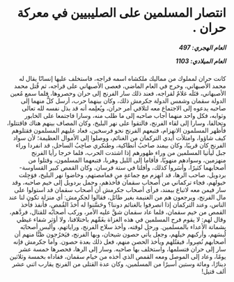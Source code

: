 <h1 dir="rtl">انتصار المسلمين على الصليبيين في معركة حران  .</h1>

<h5 dir="rtl">العام الهجري:  497

العام الميلادي: 1103

</h5>

<p dir="rtl">كانت حران لمملوك من مماليك ملكشاه اسمه قراجه، فاستخلف عليها إنسانًا يقال له محمد الأصبهاني، وخرج في العام الماضي، فعصى الأصبهاني على قراجه، ثم قُتل محمد الأصبهاني، قتَلَه غلامٌ لقراجه، فعند ذلك سار الفرنج إلى حران وحصروها، فلما سمع مُعين الدولة سقمان وشمس الدولة جكرمش ذلك، وكان بينهما حرب، أرسل كلٌّ منهما إلى صاحبه يدعوه إلى الاجتماع معه لتلافي أمر حران، ويُعلِمه أنه قد بذل نفسه لله تعالى وثوابه، فكل واحد منهما أجاب صاحبه إلى ما طلب منه، وسارا فاجتمعا على الخابور وتحالفا، وسارا إلى لقاء الفرنج، فالتقوا على نهر البليخ، وكان المصاف بينهم هناك فاقتتلوا، فأظهر المسلمون الانهزام، فتبعهم الفرنج نحو فرسخين، فعاد عليهم المسلمون فقتلوهم كيف شاؤوا، وامتلأت أيدي التركمان من الغنائم، ووصلوا إلى الأموال العظيمة؛ لأن سواد الفرنج كان قريبًا، وكان بيمند صاحبُ أنطاكية، وطنكري صاحِبُ الساحل، قد انفردا وراء جبل ليأتيا المسلمين من وراء ظهورهم إذا اشتدت الحرب، فلما خرجا رأيا الفرنج منهزمين، وسوادهم منهوبًا، فأقاما إلى الليل وهربا، فتبعهما المسلمون، وقتلوا من أصحابهما كثيرًا، وأسَروا كذلك، وأفلتا في ستة فرسان، وكان القمص كبير القساوسة- بردويل، صاحب الرها، قد انهزم مع جماعةٍ من قمامصتهم، وخاضوا نهر البليخ، فوَجِلت خيولهم، فجاء تركماني من أصحاب سقمان فأخذهم، وحمل بردويل إلى خيم صاحبه، وقد سار فيمن معه لاتباع بيمند، فرأى أصحاب جكرمش أن أصحاب سقمان قد استولوا على مال الفرنج، ويرجعون هم من الغنيمة بغير طائل، فقالوا لجكرمش: أي منزلة تكون لنا عند الناس، وعند التركمان إذا انصرفوا بالغنائم دوننا؟ وحَسَّنوا له أخذَ القُمص، فأنفذ فأخذ القمص من خيم سقمان، فلما عاد سقمان شقَّ عليه الأمر، وركب أصحابُه للقتال، فردَّهم، وقال لهم: لا يقوم فرح المسلمين في هذه الغزاة بغَمِّهم باختلافنا، ولا أؤثر شفاء غيظي بشماتة الأعداء بالمسلمين. ورحل لوقته، وأخذ سلاح الفرنج، وراياتهم، وألبس أصحابَه لُبسَهم، وأركبهم خيلَهم، وجعل يأتي حصون شيحان، وبها الفرنج، فيَخرُجون ظنًّا منهم أن أصحابهم نُصِروا، فيقتُلهم ويأخذ الحصن منهم، فعل ذلك بعدة حصون. وأما جكرمش فإنه سار إلى حران فتسلمها، واستخلف بها صاحبه. وسار إلى الرها، فحصرها خمسة عشر يومًا، وعاد إلى الموصل ومعه القمص الذي أخذه من خيام سقمان، ففاداه بخمسة وثلاثين دينارًا، ومائة وستين أسيرًا من المسلمين، وكان عدة القتلى من الفرنج يقارب اثني عشر ألف قتيل!</p></br>
